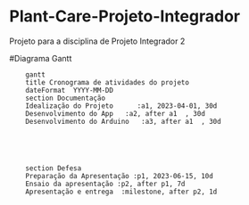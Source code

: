 # Plant-Care-Projeto-Integrador
Projeto para a disciplina de Projeto Integrador 2

#Diagrama Gantt

```mermaid
    gantt
    title Cronograma de atividades do projeto
    dateFormat  YYYY-MM-DD
    section Documentação 
    Idealização do Projeto      :a1, 2023-04-01, 30d
    Desenvolvimento do App   :a2, after a1  , 30d
    Desenvolvimento do Arduino   :a3, after a1  , 30d
    
    
    
  
    
    section Defesa
    Preparação da Apresentação :p1, 2023-06-15, 10d
    Ensaio da apresentação :p2, after p1, 7d
    Apresentação e entrega  :milestone, after p2, 1d
```
